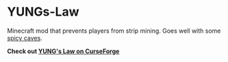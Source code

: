 # YUNGs-Law
Minecraft mod that prevents players from strip mining. Goes well with some [spicy caves](https://www.curseforge.com/minecraft/mc-mods/yungs-better-caves).

**Check out [YUNG's Law on CurseForge](https://www.curseforge.com/minecraft/mc-mods/yungs-law)** 

